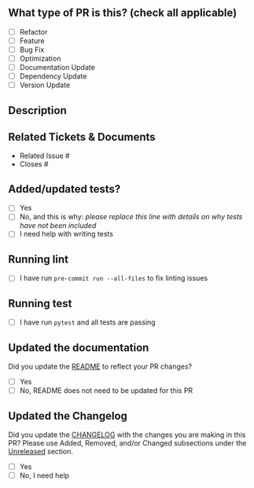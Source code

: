 <!--
     For Work In Progress Pull Requests, please use the Draft PR feature,
     see https://github.blog/2019-02-14-introducing-draft-pull-requests/ for further details.

     For a timely review/response, please avoid force-pushing additional
     commits if your PR already received reviews or comments.

     Before submitting a Pull Request, please ensure that you have:
     - 📖 Read the Contributing guide: CONTRIBUTING.md
     - 📖 Read the Code of Conduct: CODE_OF_CONDUCT.md

     - Provide tests for your changes.
     - Use descriptive commit messages.
	 - Comment your code where appropriate.
	 - Squash your commits
     - Update any related documentation.
     - Update CHANGELOG by inserting subsections (Added, Removed, Updated, Fixed)
     under the Unreleased section
-->

## What type of PR is this? (check all applicable)

- [ ] Refactor
- [ ] Feature
- [ ] Bug Fix
- [ ] Optimization
- [ ] Documentation Update
- [ ] Dependency Update
- [ ] Version Update

## Description
<!-- Describe your PR here -->


## Related Tickets & Documents

<!--
For pull requests that relate or close an issue, please include them
below.  We like to follow [Github's guidance on linking issues to pull requests](https://docs.github.com/en/issues/tracking-your-work-with-issues/linking-a-pull-request-to-an-issue).

For example having the text: "closes #1234" would connect the current pull
request to issue 1234.  And when we merge the pull request, Github will
automatically close the issue.
-->

- Related Issue #
- Closes #

## Added/updated tests?

- [ ] Yes
- [ ] No, and this is why: _please replace this line with details on why tests have not been included_
- [ ] I need help with writing tests

## Running lint
- [ ] I have run `pre-commit run --all-files` to fix linting issues

## Running test

- [ ] I have run `pytest` and all tests are passing

## Updated the documentation

Did you update the [README](../README.md) to reflect your PR changes?
- [ ] Yes
- [ ] No, README does not need to be updated for this PR

## Updated the Changelog

Did you update the [CHANGELOG](../CHANGELOG.md) with the changes you are making in this PR?
Please use Added, Removed, and/or Changed subsections under the [Unreleased](../CHANGELOG.md#unreleased) section.
- [ ] Yes
- [ ] No, I need help
